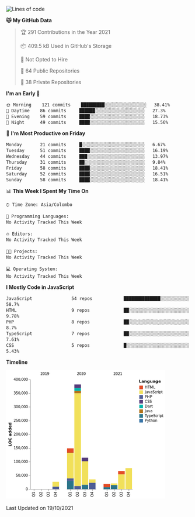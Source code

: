 
<!--START_SECTION:waka-->
![Lines of code](https://img.shields.io/badge/From%20Hello%20World%20I%27ve%20Written-895244%20lines%20of%20code-blue)

**🐱 My GitHub Data** 

> 🏆 291 Contributions in the Year 2021
 > 
> 📦 409.5 kB Used in GitHub's Storage 
 > 
> 🚫 Not Opted to Hire
 > 
> 📜 64 Public Repositories 
 > 
> 🔑 38 Private Repositories  
 > 
**I'm an Early 🐤** 

```text
🌞 Morning    121 commits    █████████░░░░░░░░░░░░░░░░   38.41% 
🌆 Daytime    86 commits     ██████░░░░░░░░░░░░░░░░░░░   27.3% 
🌃 Evening    59 commits     ████░░░░░░░░░░░░░░░░░░░░░   18.73% 
🌙 Night      49 commits     ████░░░░░░░░░░░░░░░░░░░░░   15.56%

```
📅 **I'm Most Productive on Friday** 

```text
Monday       21 commits     █░░░░░░░░░░░░░░░░░░░░░░░░   6.67% 
Tuesday      51 commits     ████░░░░░░░░░░░░░░░░░░░░░   16.19% 
Wednesday    44 commits     ███░░░░░░░░░░░░░░░░░░░░░░   13.97% 
Thursday     31 commits     ██░░░░░░░░░░░░░░░░░░░░░░░   9.84% 
Friday       58 commits     ████░░░░░░░░░░░░░░░░░░░░░   18.41% 
Saturday     52 commits     ████░░░░░░░░░░░░░░░░░░░░░   16.51% 
Sunday       58 commits     ████░░░░░░░░░░░░░░░░░░░░░   18.41%

```


📊 **This Week I Spent My Time On** 

```text
⌚︎ Time Zone: Asia/Colombo

💬 Programming Languages: 
No Activity Tracked This Week

🔥 Editors: 
No Activity Tracked This Week

🐱‍💻 Projects: 
No Activity Tracked This Week

💻 Operating System: 
No Activity Tracked This Week

```

**I Mostly Code in JavaScript** 

```text
JavaScript               54 repos            ██████████████░░░░░░░░░░░   58.7% 
HTML                     9 repos             ██░░░░░░░░░░░░░░░░░░░░░░░   9.78% 
PHP                      8 repos             ██░░░░░░░░░░░░░░░░░░░░░░░   8.7% 
TypeScript               7 repos             ██░░░░░░░░░░░░░░░░░░░░░░░   7.61% 
CSS                      5 repos             █░░░░░░░░░░░░░░░░░░░░░░░░   5.43%

```


**Timeline**

![Chart not found](https://raw.githubusercontent.com/ccweerasinghe1994/ccweerasinghe1994/master/charts/bar_graph.png) 


 Last Updated on 19/10/2021
<!--END_SECTION:waka-->
